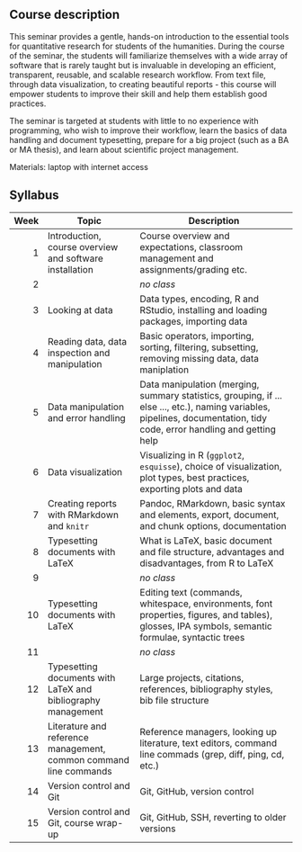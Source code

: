 ## Course description

This seminar provides a gentle, hands-on introduction to the essential tools for quantitative research for students of the humanities. During the course of the seminar, the students will familiarize themselves with a wide array of software that is rarely taught but is invaluable in developing an efficient, transparent, reusable, and scalable research workflow. From text file, through data visualization, to creating beautiful reports - this course will empower students to improve their skill and help them establish good practices.

The seminar is targeted at students with little to no experience with programming, who wish to improve their workflow, learn the basics of data handling and document typesetting, prepare for a big project (such as a BA or MA thesis), and learn about scientific project management.

Materials: laptop with internet access

## Syllabus

| Week | Topic | Description |
| --:| -- | -- |
| 1 | Introduction, course overview and software installation | Course overview and expectations, classroom management and assignments/grading etc. |
| 2 |  | *no class* |
| 3 | Looking at data | Data types, encoding, R and RStudio, installing and loading packages, importing data |
| 4 | Reading data, data inspection and manipulation | Basic operators, importing, sorting, filtering, subsetting, removing missing data, data maniplation |
| 5 | Data manipulation and error handling | Data manipulation (merging, summary statistics, grouping, if ... else ..., etc.), naming variables, pipelines, documentation, tidy code, error handling and getting help |
| 6 | Data visualization | Visualizing in R (`ggplot2`, `esquisse`), choice of visualization, plot types, best practices, exporting plots and data |
| 7 | Creating reports with RMarkdown and `knitr` | Pandoc, RMarkdown, basic syntax and elements, export, document, and chunk options, documentation |
| 8 | Typesetting documents with LaTeX | What is LaTeX, basic document and file structure, advantages and disadvantages, from R to LaTeX |
| 9 | | *no class* | 
| 10 | Typesetting documents with LaTeX | Editing text (commands, whitespace, environments, font properties, figures, and tables), glosses, IPA symbols, semantic formulae, syntactic trees |
| 11 | | *no class* |
| 12 | Typesetting documents with LaTeX and bibliography management | Large projects, citations, references, bibliography styles, bib file structure |
| 13 | Literature and reference management, common command line commands | Reference managers, looking up literature, text editors, command line commads (grep, diff, ping, cd, etc.) |
| 14 | Version control and Git | Git, GitHub, version control |
| 15| Version control and Git, course wrap-up | Git, GitHub, SSH, reverting to older versions |
